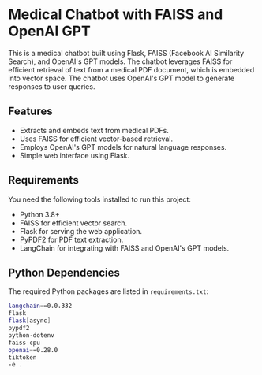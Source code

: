 # Medical Chatbot with FAISS and OpenAI GPT

This is a medical chatbot built using Flask, FAISS (Facebook AI Similarity Search), and OpenAI's GPT models. The chatbot leverages FAISS for efficient retrieval of text from a medical PDF document, which is embedded into vector space. The chatbot uses OpenAI's GPT model to generate responses to user queries.

## Features
- Extracts and embeds text from medical PDFs.
- Uses FAISS for efficient vector-based retrieval.
- Employs OpenAI's GPT models for natural language responses.
- Simple web interface using Flask.

## Requirements
You need the following tools installed to run this project:
- Python 3.8+
- FAISS for efficient vector search.
- Flask for serving the web application.
- PyPDF2 for PDF text extraction.
- LangChain for integrating with FAISS and OpenAI's GPT models.

## Python Dependencies
The required Python packages are listed in `requirements.txt`:
```bash
langchain==0.0.332
flask
flask[async]
pypdf2
python-dotenv
faiss-cpu
openai==0.28.0
tiktoken
-e .
